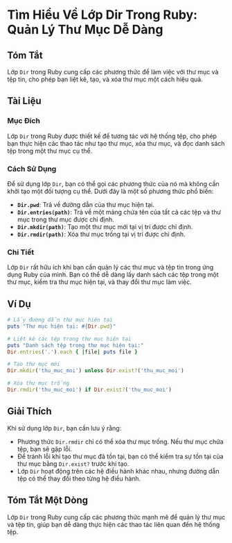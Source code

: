 <!--
Meta Description: # Tìm Hiểu Về Lớp Dir Trong Ruby: Quản Lý Thư Mục Dễ Dàng ## Tóm Tắt Lớp `Dir` trong Ruby cung cấp các phương thức để làm việc với thư mục và tệp tin,...
Meta Keywords: mục, thư, dir, tệp, trong
-->

# Tìm Hiểu Về Lớp Dir Trong Ruby: Quản Lý Thư Mục Dễ Dàng

## Tóm Tắt
Lớp `Dir` trong Ruby cung cấp các phương thức để làm việc với thư mục và tệp tin, cho phép bạn liệt kê, tạo, và xóa thư mục một cách hiệu quả.

## Tài Liệu
### Mục Đích
Lớp `Dir` trong Ruby được thiết kế để tương tác với hệ thống tệp, cho phép bạn thực hiện các thao tác như tạo thư mục, xóa thư mục, và đọc danh sách tệp trong một thư mục cụ thể.

### Cách Sử Dụng
Để sử dụng lớp `Dir`, bạn có thể gọi các phương thức của nó mà không cần khởi tạo một đối tượng cụ thể. Dưới đây là một số phương thức phổ biến:

- **`Dir.pwd`**: Trả về đường dẫn của thư mục hiện tại.
- **`Dir.entries(path)`**: Trả về một mảng chứa tên của tất cả các tệp và thư mục trong thư mục được chỉ định.
- **`Dir.mkdir(path)`**: Tạo một thư mục mới tại vị trí được chỉ định.
- **`Dir.rmdir(path)`**: Xóa thư mục trống tại vị trí được chỉ định.

### Chi Tiết
Lớp `Dir` rất hữu ích khi bạn cần quản lý các thư mục và tệp tin trong ứng dụng Ruby của mình. Bạn có thể dễ dàng lấy danh sách các tệp trong một thư mục, kiểm tra thư mục hiện tại, và thay đổi thư mục làm việc.

## Ví Dụ
```ruby
# Lấy đường dẫn thư mục hiện tại
puts "Thư mục hiện tại: #{Dir.pwd}"

# Liệt kê các tệp trong thư mục hiện tại
puts "Danh sách tệp trong thư mục hiện tại:"
Dir.entries('.').each { |file| puts file }

# Tạo thư mục mới
Dir.mkdir('thu_muc_moi') unless Dir.exist?('thu_muc_moi')

# Xóa thư mục trống
Dir.rmdir('thu_muc_moi') if Dir.exist?('thu_muc_moi')
```

## Giải Thích
Khi sử dụng lớp `Dir`, bạn cần lưu ý rằng:
- Phương thức `Dir.rmdir` chỉ có thể xóa thư mục trống. Nếu thư mục chứa tệp, bạn sẽ gặp lỗi.
- Để tránh lỗi khi tạo thư mục đã tồn tại, bạn có thể kiểm tra sự tồn tại của thư mục bằng `Dir.exist?` trước khi tạo.
- Lớp `Dir` hoạt động trên các hệ điều hành khác nhau, nhưng đường dẫn tệp có thể thay đổi theo từng hệ điều hành.

## Tóm Tắt Một Dòng
Lớp `Dir` trong Ruby cung cấp các phương thức mạnh mẽ để quản lý thư mục và tệp tin, giúp bạn dễ dàng thực hiện các thao tác liên quan đến hệ thống tệp.